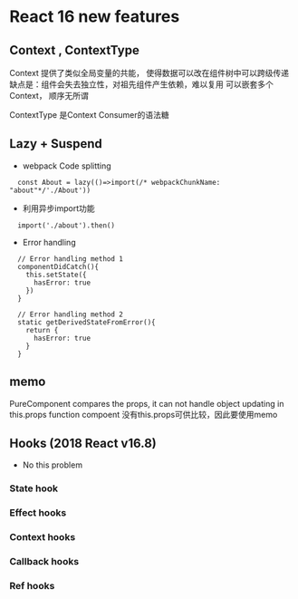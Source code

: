 # React 16 new features


## Context , ContextType
Context 提供了类似全局变量的共能， 使得数据可以改在组件树中可以跨级传递
缺点是：组件会失去独立性，对祖先组件产生依赖，难以复用
可以嵌套多个Context， 顺序无所谓

ContextType 是Context Consumer的语法糖


## Lazy + Suspend
- webpack Code splitting
```
  const About = lazy(()=>import(/* webpackChunkName: "about"*/'./About'))
```

- 利用异步import功能
```
  import('./about').then()
```

- Error handling
```
  // Error handling method 1
  componentDidCatch(){
    this.setState({
      hasError: true
    })
  }

  // Error handling method 2
  static getDerivedStateFromError(){
    return {
      hasError: true
    }
  }
```

## memo
PureComponent compares the props, it  can not handle object updating in this.props
function compoent 没有this.props可供比较，因此要使用memo


## Hooks (2018 React v16.8)
- No this problem

### State hook


### Effect hooks


### Context hooks

### Callback hooks


### Ref hooks






